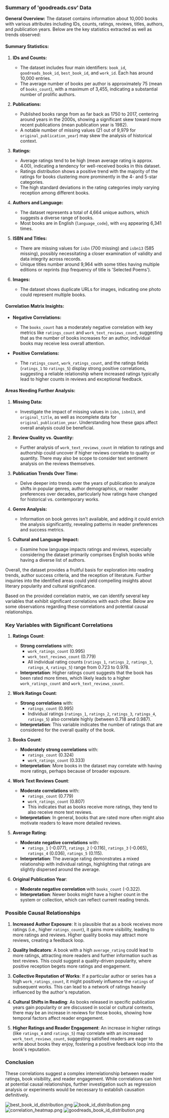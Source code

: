 ### Summary of 'goodreads.csv' Data

**General Overview:**
The dataset contains information about 10,000 books with various attributes including IDs, counts, ratings, reviews, titles, authors, and publication years. Below are the key statistics extracted as well as trends observed:

#### Summary Statistics:

1. **IDs and Counts:**
   - The dataset includes four main identifiers: `book_id`, `goodreads_book_id`, `best_book_id`, and `work_id`. Each has around 10,000 entries.
   - The average number of books per author is approximately 75 (mean of `books_count`), with a maximum of 3,455, indicating a substantial number of prolific authors.

2. **Publications:**
   - Published books range from as far back as 1750 to 2017, centering around years in the 2000s, showing a significant skew toward more recent publications (mean publication year is 1982).
   - A notable number of missing values (21 out of 9,979 for `original_publication_year`) may skew the analysis of historical context.

3. **Ratings:**
   - Average ratings tend to be high (mean average rating is approx. 4.00), indicating a tendency for well-received books in this dataset.
   - Ratings distribution shows a positive trend with the majority of the ratings for books clustering more prominently in the 4- and 5-star categories. 
   - The high standard deviations in the rating categories imply varying reception among different books.

4. **Authors and Language:**
   - The dataset represents a total of 4,664 unique authors, which suggests a diverse range of books.
   - Most books are in English (`language_code`), with `eng` appearing 6,341 times.

5. **ISBN and Titles:**
   - There are missing values for `isbn` (700 missing) and `isbn13` (585 missing), possibly necessitating a closer examination of validity and data integrity across records.
   - Unique titles number around 9,964 with some titles having multiple editions or reprints (top frequency of title is 'Selected Poems').

6. **Images:**
   - The dataset shows duplicate URLs for images, indicating one photo could represent multiple books.

#### Correlation Matrix Insights:

- **Negative Correlations:**
  - The `books_count` has a moderately negative correlation with key metrics like `ratings_count` and `work_text_reviews_count`, suggesting that as the number of books increases for an author, individual books may receive less overall attention.
  
- **Positive Correlations:**
  - The `ratings_count`, `work_ratings_count`, and the ratings fields (`ratings_1` to `ratings_5`) display strong positive correlations, suggesting a reliable relationship where increased ratings typically lead to higher counts in reviews and exceptional feedback.

#### Areas Needing Further Analysis:

1. **Missing Data:**
   - Investigate the impact of missing values in `isbn`, `isbn13`, and `original_title`, as well as incomplete data for `original_publication_year`. Understanding how these gaps affect overall analysis could be beneficial.

2. **Review Quality vs. Quantity:**
   - Further analysis of `work_text_reviews_count` in relation to ratings and authorship could uncover if higher reviews correlate to quality or quantity. There may also be scope to consider text sentiment analysis on the reviews themselves.

3. **Publication Trends Over Time:**
   - Delve deeper into trends over the years of publication to analyze shifts in popular genres, author demographics, or reader preferences over decades, particularly how ratings have changed for historical vs. contemporary works.

4. **Genre Analysis:**
   - Information on book genres isn't available, and adding it could enrich the analysis significantly, revealing patterns in reader preferences and success metrics.

5. **Cultural and Language Impact:**
   - Examine how language impacts ratings and reviews, especially considering the dataset primarily comprises English books while having a diverse list of authors.

Overall, the dataset provides a fruitful basis for exploration into reading trends, author success criteria, and the reception of literature. Further inquiries into the identified areas could yield compelling insights about literary popularity and cultural significance.

Based on the provided correlation matrix, we can identify several key variables that exhibit significant correlations with each other. Below are some observations regarding these correlations and potential causal relationships. 

### Key Variables with Significant Correlations

1. **Ratings Count**:
   - **Strong correlations** with:
     - `work_ratings_count` (0.995) 
     - `work_text_reviews_count` (0.779)
     - All individual rating counts (`ratings_1`, `ratings_2`, `ratings_3`, `ratings_4`, `ratings_5`) range from 0.723 to 0.978.
   - **Interpretation**: Higher ratings count suggests that the book has been rated more times, which likely leads to a higher `work_ratings_count` and `work_text_reviews_count`. 

2. **Work Ratings Count**:
   - **Strong correlations** with:
     - `ratings_count` (0.995) 
     - Individual ratings (`ratings_1`, `ratings_2`, `ratings_3`, `ratings_4`, `ratings_5`) also correlate highly (between 0.718 and 0.987).
   - **Interpretation**: This variable indicates the number of ratings that are considered for the overall quality of the book.

3. **Books Count**:
   - **Moderately strong correlations** with:
     - `ratings_count` (0.324)
     - `work_ratings_count` (0.333)
   - **Interpretation**: More books in the dataset may correlate with having more ratings, perhaps because of broader exposure.

4. **Work Text Reviews Count**:
   - **Moderate correlations** with:
     - `ratings_count` (0.779)
     - `work_ratings_count` (0.807)
     - This indicates that as books receive more ratings, they tend to also receive more text reviews.
   - **Interpretation**: In general, books that are rated more often might also motivate readers to leave more detailed reviews.

5. **Average Rating**:
   - **Moderate negative correlations** with:
     - `ratings_1` (-0.077), `ratings_2` (-0.116), `ratings_3` (-0.065), `ratings_4` (0.036), `ratings_5` (0.115).
   - **Interpretation**: The average rating demonstrates a mixed relationship with individual ratings, highlighting that ratings are slightly dispersed around the average.

6. **Original Publication Year**:
   - **Moderate negative correlation** with `books_count` (-0.322).
   - **Interpretation**: Newer books might have a higher count in the system or collection, which can reflect current reading trends.

### Possible Causal Relationships

1. **Increased Author Exposure**:
   It is plausible that as a book receives more ratings (i.e., higher `ratings_count`), it gains more visibility, leading to more ratings and reviews. Higher quality books may attract more reviews, creating a feedback loop. 

2. **Quality Indicators**:
   A book with a high `average_rating` could lead to more ratings, attracting more readers and further information such as text reviews. This could suggest a quality-driven popularity, where positive reception begets more ratings and engagement.

3. **Collective Reputation of Works**:
   If a particular author or series has a high `work_ratings_count`, it might positively influence the `ratings` of subsequent works. This can lead to a network of ratings heavily influenced by the author's reputation.

4. **Cultural Shifts in Reading**:
   As books released in specific publication years gain popularity or are discussed in social or cultural contexts, there may be an increase in reviews for those books, showing how temporal factors affect reader engagement.

5. **Higher Ratings and Reader Engagement**:
   An increase in higher ratings (like `ratings_4` and `ratings_5`) may correlate with an increased `work_text_reviews_count`, suggesting satisfied readers are eager to write about books they enjoy, fostering a positive feedback loop into the book's reputation.

### Conclusion

These correlations suggest a complex interrelationship between reader ratings, book visibility, and reader engagement. While correlations can hint at potential causal relationships, further investigation such as regression analysis or experiments would be necessary to establish causation definitively.

![best_book_id_distribution.png](best_book_id_distribution.png)
![book_id_distribution.png](book_id_distribution.png)
![correlation_heatmap.png](correlation_heatmap.png)
![goodreads_book_id_distribution.png](goodreads_book_id_distribution.png)